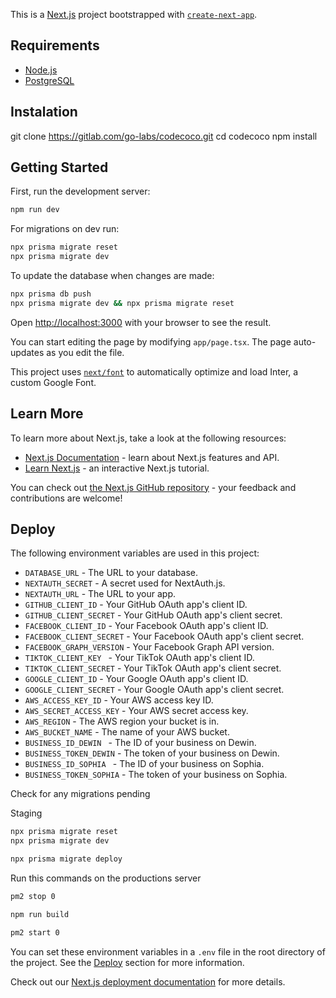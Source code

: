 This is a [Next.js](https://nextjs.org/) project bootstrapped with [`create-next-app`](https://github.com/vercel/next.js/tree/canary/packages/create-next-app).

## Requirements

- [Node.js](https://nodejs.org/en)
- [PostgreSQL](https://www.postgresql.org/)

## Instalation

git clone https://gitlab.com/go-labs/codecoco.git
cd codecoco
npm install

## Getting Started

First, run the development server:

```bash
npm run dev
```

For migrations on dev run:

```bash
npx prisma migrate reset
npx prisma migrate dev

```

To update the database when changes are made:

```bash
npx prisma db push
npx prisma migrate dev && npx prisma migrate reset
```

Open [http://localhost:3000](http://localhost:3000) with your browser to see the result.

You can start editing the page by modifying `app/page.tsx`. The page auto-updates as you edit the file.

This project uses [`next/font`](https://nextjs.org/docs/basic-features/font-optimization) to automatically optimize and load Inter, a custom Google Font.

## Learn More

To learn more about Next.js, take a look at the following resources:

- [Next.js Documentation](https://nextjs.org/docs) - learn about Next.js features and API.
- [Learn Next.js](https://nextjs.org/learn) - an interactive Next.js tutorial.

You can check out [the Next.js GitHub repository](https://github.com/vercel/next.js/) - your feedback and contributions are welcome!

## Deploy

The following environment variables are used in this project:

- `DATABASE_URL` - The URL to your database.
- `NEXTAUTH_SECRET` - A secret used for NextAuth.js.
- `NEXTAUTH_URL` - The URL to your app.
- `GITHUB_CLIENT_ID` - Your GitHub OAuth app's client ID.
- `GITHUB_CLIENT_SECRET` - Your GitHub OAuth app's client secret.
- `FACEBOOK_CLIENT_ID` - Your Facebook OAuth app's client ID.
- `FACEBOOK_CLIENT_SECRET` - Your Facebook OAuth app's client secret.
- `FACEBOOK_GRAPH_VERSION` - Your Facebook Graph API version.
- `TIKTOK_CLIENT_KEY ` - Your TikTok OAuth app's client ID.
- `TIKTOK_CLIENT_SECRET` - Your TikTok OAuth app's client secret.
- `GOOGLE_CLIENT_ID` - Your Google OAuth app's client ID.
- `GOOGLE_CLIENT_SECRET` - Your Google OAuth app's client secret.
- `AWS_ACCESS_KEY_ID` - Your AWS access key ID.
- `AWS_SECRET_ACCESS_KEY` - Your AWS secret access key.
- `AWS_REGION` - The AWS region your bucket is in.
- `AWS_BUCKET_NAME` - The name of your AWS bucket.
- `BUSINESS_ID_DEWIN ` - The ID of your business on Dewin.
- `BUSINESS_TOKEN_DEWIN` - The token of your business on Dewin.
- `BUSINESS_ID_SOPHIA ` - The ID of your business on Sophia.
- `BUSINESS_TOKEN_SOPHIA` - The token of your business on Sophia.

Check for any migrations pending

Staging

```bash
npx prisma migrate reset
npx prisma migrate dev
```

```bash
npx prisma migrate deploy
```

Run this commands on the productions server

```bash
pm2 stop 0

npm run build

pm2 start 0
```

You can set these environment variables in a `.env` file in the root directory of the project. See the [Deploy](#deploy) section for more information.

Check out our [Next.js deployment documentation](https://nextjs.org/docs/deployment) for more details.
